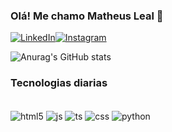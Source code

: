 ### Olá! Me chamo Matheus Leal 👋

[![LinkedIn](https://img.shields.io/badge/LinkedIn-0077B5?style=for-the-badge&logo=linkedin&logoColor=white)](linkedin.com/in/matheus-leal-80a1382a9/)[![Instagram](https://img.shields.io/badge/Instagram-E4405F?style=for-the-badge&logo=instagram&logoColor=white)](https://www.instagram.com/samucaa.dev/)

![Anurag's GitHub stats](https://github-readme-stats.vercel.app/api?username=s4muc401&show_icons=true&theme=highcontrast)

### Tecnologias diarias
<div style="display: inline-block"><br/>
    <img align="center" alt="html5" src="https://img.shields.io/badge/HTML5-E34F26?style=for-the-badge&logo=html5&logoColor=white">
    <img align="center" alt="js" src="https://img.shields.io/badge/JavaScript-F7DF1E?style=for-the-badge&logo=javascript&logoColor=black">
    <img align="center" alt="ts" src="https://img.shields.io/badge/TypeScript-007ACC?style=for-the-badge&logo=typescript&logoColor=white">
    <img align="center" alt="css" src="https://img.shields.io/badge/CSS3-1572B6?style=for-the-badge&logo=css3&logoColor=white">
    <img align="center" alt="python" src="https://img.shields.io/badge/Python-14354C?style=for-the-badge&logo=python&logoColor=white">
    
</div>
